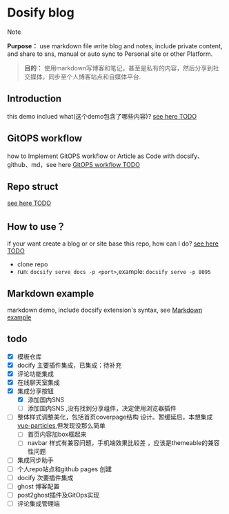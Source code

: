# Dosify blog
> [!NOTE]
> **Purpose：** use markdown file write blog and notes, include private content, and share to sns, manual or auto sync to Personal site or other Platform.

> **目的：** 使用markdown写博客和笔记，甚至是私有的内容，然后分享到社交媒体，同步至个人博客站点和自媒体平台.

## Introduction
this demo inclued what(这个demo包含了哪些内容)? [see here TODO](introduction)

## GitOPS workflow 
how to Implement GitOPS workflow or Article as Code with docsify、github、md，see here  [GitOPS workflow TODO](GitOPSworkflow)

## Repo struct
[see here TODO](introduction)

## How to use？
if your want create a blog or or site base this repo, how can I do? [see here TODO](introduction)

- clone repo
- run: `docsify serve docs -p <port>`,example: `docsify serve -p 8095`

## Markdown example
markdown demo, include docsify extension's syntax, see [Markdown example](markdown)

## todo
- [X] 模板仓库
- [x] docify 主要插件集成，已集成：待补充
- [x] 评论功能集成
- [x] 在线聊天室集成
- [x] 集成分享按钮
  - [x] 添加国内SNS
  - [ ] 添加国内SNS ,没有找到分享组件，决定使用浏览器插件

- [ ] 整体样式调整美化，包括首页coverpage结构 设计。暂缓延后，本想集成[vue-particles](https://vue-particles.netlify.app/),但发现没那么简单
  - [ ] 首页内容加box框起来
  - [ ] navbar 样式有兼容问题，手机端效果比较差 ，应该是themeable的兼容性问题
- [ ] 集成同步助手
- [ ] 个人repo站点和github pages 创建
- [ ] docify 次要插件集成
- [ ] ghost 博客配置
- [ ] post2ghost插件及GitOps实现
- [ ] 评论集成管理端